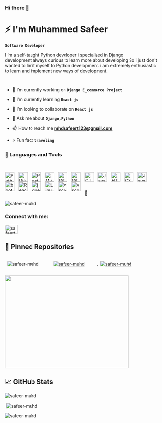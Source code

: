 ### Hi there 👋
# ⚡ I'm Muhammed Safeer

**`Software Developer`**

I ’m a self-taught Python developer i specialized in Django development.always curious to learn more about developing So i just don't wanted to limit myself to Python development. i am extremely enthusiastic to learn and implement new ways of development.

<br/>

- 🔭 I’m currently working on  **`Django E_commerce Project`**

- 🌱 I’m currently learning **`React js`**

- 👯 I’m looking to collaborate on **`React js`**

- 💬 Ask me about **`Django,Python`**

- 📫 How to reach me **mhdsafeert123@gmail.com**

- ⚡ Fun fact **`traveling`**

### 🧰 Languages and Tools
<br/>

<img align="left" alt="Python" width="30px" style="padding-right:10px;" 
src="https://cdn.jsdelivr.net/gh/devicons/devicon/icons/python/python-plain.svg" />

<img align="left" alt="Django" width="30px" style="padding-right:10px;" 
src="https://cdn.jsdelivr.net/gh/devicons/devicon/icons/django/django-plain.svg" />

<img align="left" alt="Postgresql" width="30px" style="padding-right:10px;" 
src="https://cdn.jsdelivr.net/gh/devicons/devicon/icons/postgresql/postgresql-original.svg" />

<img align="left" alt="Mysql" width="30px" style="padding-right:10px;" src="https://cdn.jsdelivr.net/gh/devicons/devicon/icons/mysql/mysql-original.svg" />

<img align="left" alt="Git" width="30px" style="padding-right:10px;" src="https://cdn.jsdelivr.net/gh/devicons/devicon/icons/git/git-original.svg" />

<img align="left" alt="GitHub" width="30px" style="padding-right:10px;" src="https://cdn.jsdelivr.net/gh/devicons/devicon/icons/github/github-original.svg" />

<img align="left" alt="C_langugage" width="30px" style="padding-right:10px;"
src="https://cdn.jsdelivr.net/gh/devicons/devicon/icons/c/c-original.svg" />

<img align="left" alt="Java" width="30px" style="padding-right:10px;" 
src="https://cdn.jsdelivr.net/gh/devicons/devicon/icons/java/java-original.svg" /> 

<img align="left" alt="HTML" width="30px" style="padding-right:10px;" 
src="https://cdn.jsdelivr.net/gh/devicons/devicon/icons/html5/html5-plain.svg" />

<img align="left" alt="CSS" width="30px" style="padding-right:10px;" 
src="https://cdn.jsdelivr.net/gh/devicons/devicon/icons/css3/css3-plain.svg" />

<img align="left" alt="JavaScript" width="30px" style="padding-right:10px;" 
src="https://cdn.jsdelivr.net/gh/devicons/devicon/icons/javascript/javascript-plain.svg" /> 

<img align="left" alt="bootstrap" width="30px" style="padding-right:10px;" 
src="https://cdn.jsdelivr.net/gh/devicons/devicon/icons/bootstrap/bootstrap-original.svg" />
          
<img align="left" alt="React" width="30px" style="padding-right:10px;" 
src="https://cdn.jsdelivr.net/gh/devicons/devicon/icons/react/react-original.svg" />

<img align="left" alt="jquery" width="30px" style="padding-right:10px;"
src="https://cdn.jsdelivr.net/gh/devicons/devicon/icons/jquery/jquery-original.svg" />

<img align="left" alt="Linux" width="30px" style="padding-right:10px;" src="https://cdn.jsdelivr.net/gh/devicons/devicon/icons/linux/linux-original.svg" />

<img align="left" alt="vscode" width="30px" style="padding-right:10px;"
src="https://cdn.jsdelivr.net/gh/devicons/devicon/icons/vscode/vscode-original.svg" />

<img align="left" alt="vscode" width="30px" style="padding-right:10px;"
src="https://cdn.jsdelivr.net/gh/devicons/devicon/icons/pycharm/pycharm-original.svg" />

<br/>

<br/>

### 🧐
<p align="left"><img src="https://komarev.com/ghpvc/?username=safeer-muhd&label=Profile%20views&color=0e75b6&style=flat" alt="safeer-muhd" /></p>

<h3 align="left">Connect with me:<br/> </h3>
<p align="left">
<a href="https://linkedin.com/in/safeerthottathil" target="blank"><img align="center" src="https://raw.githubusercontent.com/rahuldkjain/github-profile-readme-generator/master/src/images/icons/Social/linked-in-alt.svg" alt="safeerthottathil" height="30" width="40" /></a>
</p>

## 📌 Pinned Repositories

<a href="https://github.com/safeer-muhd/Django_Ecommerce">
<img align="center" style="margin:1rem 2.5rem" src="https://github-readme-stats.vercel.app/api/pin/?username=safeer-muhd&repo=Django_Ecommerce&title=en&layout=compact&theme=tokyonight" alt="safeer-muhd" />
</a>

<a href="https://github.com/safeer-muhd/Hospital_Management">
<img align="center" style="margin:1rem 0.5rem" src="https://github-readme-stats.vercel.app/api/pin/?username=safeer-muhd&repo=Hospital_Management&title=en&layout=compact&theme=tokyonight" alt="safeer-muhd"/>  
</a>

<a href="https://github.com/safeer-muhd/React_Netflix">
<img align="left" style="margin:1rem 0.5rem" src="https://github-readme-stats.vercel.app/api/pin/?username=safeer-muhd&repo=React_Netflix&title=en&layout=compact&theme=tokyonight" alt="safeer-muhd"/>
</a>

<p><img align="center" src="https://user-images.githubusercontent.com/114298760/198703948-de6e182c-2f5f-400a-9a71-5cd24e5646c8.gif" width="400" height="300"/></p>

## &#x1f4c8; GitHub Stats

<p><img align="center" src="https://github-readme-stats.vercel.app/api/top-langs?username=safeer-muhd&show_icons=true&locale=en&layout=compact&theme=tokyonight" alt="safeer-muhd" /></p>

<p>&nbsp;<img align="center" src="https://github-readme-stats.vercel.app/api?username=safeer-muhd&show_icons=true&locale=en&theme=tokyonight" alt="safeer-muhd" /></p>

<p><img align="center" src="https://github-readme-streak-stats.herokuapp.com/?user=safeer-muhd&&theme=tokyonight" alt="safeer-muhd" /></p>
